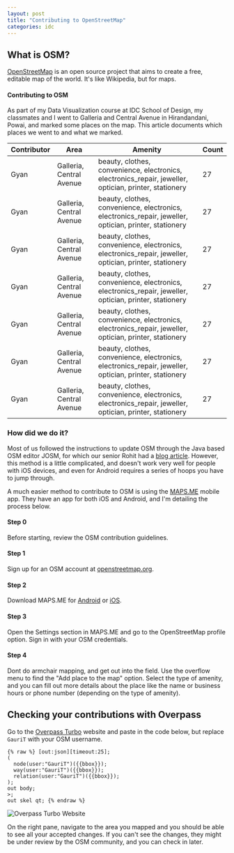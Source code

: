 ```yaml
---
layout: post
title: "Contributing to OpenStreetMap"
categories: idc
---
```


## What is OSM?
[OpenStreetMap](https://www.openstreetmap.org) is an open source project that aims to create a free, editable map of the world. It's like Wikipedia, but for maps.

#### Contributing to OSM
As part of my Data Visualization course at IDC School of Design, my classmates and I went to Galleria and Central Avenue in Hirandandani, Powai, and marked some places on the map. This article documents which places we went to and what we marked.


| Contributor | Area                     | Amenity                                                                                                | Count |
|-------------|--------------------------|--------------------------------------------------------------------------------------------------------|-------|
| Gyan        | Galleria, Central Avenue | beauty, clothes, convenience, electronics, electronics_repair, jeweller, optician, printer, stationery | 27    |
| Gyan        | Galleria, Central Avenue | beauty, clothes, convenience, electronics, electronics_repair, jeweller, optician, printer, stationery | 27    |
| Gyan        | Galleria, Central Avenue | beauty, clothes, convenience, electronics, electronics_repair, jeweller, optician, printer, stationery | 27    |
| Gyan        | Galleria, Central Avenue | beauty, clothes, convenience, electronics, electronics_repair, jeweller, optician, printer, stationery | 27    |
| Gyan        | Galleria, Central Avenue | beauty, clothes, convenience, electronics, electronics_repair, jeweller, optician, printer, stationery | 27    |
| Gyan        | Galleria, Central Avenue | beauty, clothes, convenience, electronics, electronics_repair, jeweller, optician, printer, stationery | 27    |
| Gyan        | Galleria, Central Avenue | beauty, clothes, convenience, electronics, electronics_repair, jeweller, optician, printer, stationery | 27    |

### How did we do it?
Most of us followed the instructions to update OSM through the Java based OSM editor JOSM, for which our senior Rohit had a [blog article](http://rohitg.in/2017/08/31/ContribOSM/). However, this method is a little complicated, and doesn't work very well for people with iOS devices, and even for Android requires a series of hoops you have to jump through.

A much easier method to contribute to OSM is using the [MAPS.ME](https://maps.me/) mobile app. They have an app for both iOS and Android, and I'm detailing the process below.

#### Step 0
Before starting, review the OSM contribution guidelines.

#### Step 1
Sign up for an OSM account at [openstreetmap.org](https://www.openstreetmap.org/).  

#### Step 2
Download MAPS.ME for [Android](https://play.google.com/store/apps/details?id=com.mapswithme.maps.pro&hl=en_IN) or [iOS](https://apps.apple.com/us/app/maps-me-offline-map-nav/id510623322).  

#### Step 3
Open the Settings section in MAPS.ME and go to the OpenStreetMap profile option. Sign in with your OSM credentials.

#### Step 4
Dont do armchair mapping, and get out into the field. Use the overflow menu to find the "Add place to the map" option. Select the type of amenity, and you can fill out more details about the place like the name or business hours or phone number (depending on the type of amenity). 

## Checking your contributions with Overpass

Go to the [Overpass Turbo](https://overpass-turbo.eu/) website and paste in the code below, but replace ````GauriT```` with your OSM username.

````
{% raw %} [out:json][timeout:25];
(
  node(user:"GauriT")({{bbox}});
  way(user:"GauriT")({{bbox}});
  relation(user:"GauriT")({{bbox}});
);
out body;
>;
out skel qt; {% endraw %}
````

![Overpass Turbo Website](https://gyanl.com/blog/assets/overpass.png)

On the right pane, navigate to the area you mapped and you should be able to see all your accepted changes. If you can't see the changes, they might be under review by the OSM community, and you can check in later.